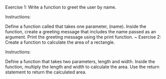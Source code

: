 Exercise 1: Write a function to greet the user by name.

Instructions:

Define a function called that takes one parameter, (name).
Inside the function, create a greeting message that includes the name passed as an argument.
Print the greeting message using the print function.
~
Exercise 2: Create a function to calculate the area of a rectangle.

Instructions:

Define a function that takes two parameters, length and width.
Inside the function, multiply the length and width to calculate the area.
Use the return statement to return the calculated area.
